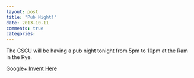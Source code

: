 ```yaml
---
layout: post
title: "Pub Night!"
date: 2013-10-11
comments: true
categories: 
---
```


The CSCU will be having a pub night tonight from 5pm to 10pm at the Ram in the Rye.

[Google+ Invent Here](https://plus.google.com/u/0/b/102048366056697845921/events/c81p98k4locjddovk68dg1l5i1c) 
